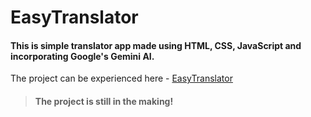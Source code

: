 # EasyTranslator

#### This is simple translator app made using HTML, CSS, JavaScript and incorporating Google's Gemini AI.

The project can be experienced here - [EasyTranslator](https://easytranslatorai.netlify.app/)

> #### The project is still in the making!
